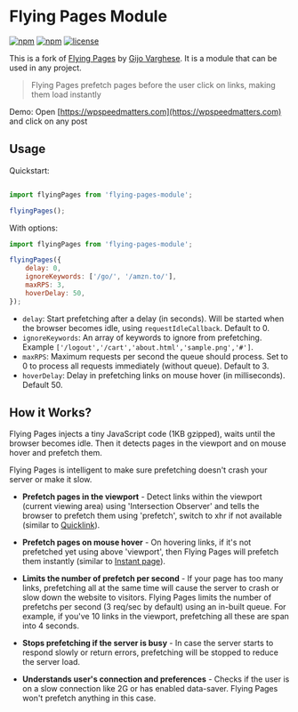 # Flying Pages Module
[![npm](https://img.shields.io/npm/v/flying-pages-module.svg)](https://npmjs.com/package/flying-pages-module)
[![npm](https://img.shields.io/npm/dt/flying-pages-module.svg)](https://npmjs.com/package/flying-pages-module)
[![license](https://img.shields.io/npm/l/flying-pages-module.svg)](https://npmjs.com/package/flying-pages-module)

This is a fork of [Flying Pages](https://github.com/gijo-varghese/flying-pages) by [Gijo Varghese](https://wpspeedmatters.com/). 
It is a module that can be used in any project.

> Flying Pages prefetch pages before the user click on links, making them load instantly

Demo: Open [https://wpspeedmatters.com](https://wpspeedmatters.com) and click on any post

## Usage

Quickstart:

```js

import flyingPages from 'flying-pages-module';

flyingPages();
```

With options:

```js
import flyingPages from 'flying-pages-module';

flyingPages({
    delay: 0,
    ignoreKeywords: ['/go/', '/amzn.to/'],
    maxRPS: 3,
    hoverDelay: 50,
});
```

- `delay`: Start prefetching after a delay (in seconds). Will be started when the browser becomes idle, using `requestIdleCallback`. Default to 0.
- `ignoreKeywords`: An array of keywords to ignore from prefetching. Example `['/logout','/cart','about.html','sample.png','#']`.
- `maxRPS`: Maximum requests per second the queue should process. Set to 0 to process all requests immediately (without queue). Default to 3.
- `hoverDelay`: Delay in prefetching links on mouse hover (in milliseconds). Default 50.

## How it Works?

Flying Pages injects a tiny JavaScript code (1KB gzipped), waits until the browser becomes idle. Then it detects pages in the viewport and on mouse hover and prefetch them.

Flying Pages is intelligent to make sure prefetching doesn't crash your server or make it slow.

- **Prefetch pages in the viewport** - Detect links within the viewport (current viewing area) using 'Intersection Observer' and tells the browser to prefetch them using 'prefetch', switch to xhr if not available (similar to [Quicklink](https://github.com/GoogleChromeLabs/quicklink)).

- **Prefetch pages on mouse hover** - On hovering links, if it's not prefetched yet using above 'viewport', then Flying Pages will prefetch them instantly (similar to [Instant page](https://instant.page/)).

- **Limits the number of prefetch per second** - If your page has too many links, prefetching all at the same time will cause the server to crash or slow down the website to visitors. Flying Pages limits the number of prefetchs per second (3 req/sec by default) using an in-built queue. For example, if you've 10 links in the viewport, prefetching all these are span into 4 seconds.

- **Stops prefetching if the server is busy** - In case the server starts to respond slowly or return errors, prefetching will be stopped to reduce the server load.

- **Understands user's connection and preferences** - Checks if the user is on a slow connection like 2G or has enabled data-saver. Flying Pages won't prefetch anything in this case.

